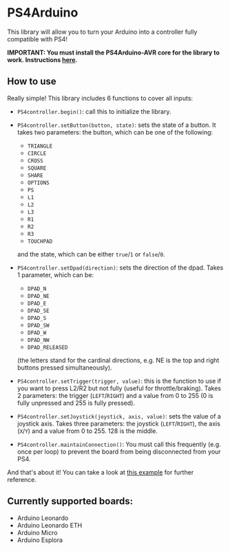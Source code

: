 # PS4Arduino
This library will allow you to turn your Arduino into a controller fully compatible with PS4!

**IMPORTANT: You must install the PS4Arduino-AVR core for the library to work. Instructions [here](https://github.com/Flamethr0wer/PS4Arduino-AVR/blob/master/README.md).**

## How to use
Really simple! This library includes 6 functions to cover all inputs:

- `PS4controller.begin()`: call this to initialize the library.

- `PS4controller.setButton(button, state)`: sets the state of a button. It takes two parameters: the button, which can be one of the following:
  - `TRIANGLE`
  - `CIRCLE`
  - `CROSS`
  - `SQUARE`
  - `SHARE`
  - `OPTIONS`
  - `PS`
  - `L1`
  - `L2`
  - `L3`
  - `R1`
  - `R2`
  - `R3`
  - `TOUCHPAD`
  
  and the state, which can be either `true`/`1` or `false`/`0`.

- `PS4controller.setDpad(direction)`: sets the direction of the dpad. Takes 1 parameter, which can be:
  - `DPAD_N`
  - `DPAD_NE`
  - `DPAD_E`
  - `DPAD_SE`
  - `DPAD_S`
  - `DPAD_SW`
  - `DPAD_W`
  - `DPAD_NW`
  - `DPAD_RELEASED`

  (the letters stand for the cardinal directions, e.g. NE is the top and right buttons pressed simultaneously).

- `PS4controller.setTrigger(trigger, value)`: this is the function to use if you want to press L2/R2 but not fully (useful for throttle/braking). Takes 2 parameters: the trigger (`LEFT`/`RIGHT`) and a value from 0 to 255 (0 is fully unpressed and 255 is fully pressed).

- `PS4controller.setJoystick(joystick, axis, value)`: sets the value of a joystick axis. Takes three parameters: the joystick (`LEFT`/`RIGHT`), the axis (`X`/`Y`) and a value from 0 to 255. 128 is the middle.

- `PS4controller.maintainConnection()`: You must call this frequently (e.g. once per loop) to prevent the board from being disconnected from your PS4.

And that's about it! You can take a look at [this example](https://github.com/Flamethr0wer/PS4Arduino/blob/main/examples/usage_example.ino) for further reference.

## Currently supported boards:
- Arduino Leonardo
- Arduino Leonardo ETH
- Arduino Micro
- Arduino Esplora
